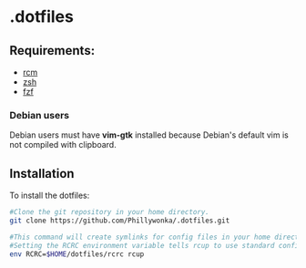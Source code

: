 # .dotfiles

## Requirements:

- [rcm](https://github.com/thoughtbot/rcm)
- [zsh](http://www.zsh.org)
- [fzf](https://github.com/junegunn/fzf)

### Debian users
Debian users must have **vim-gtk** installed because Debian's default vim is not compiled with clipboard.

## Installation

To install the dotfiles:

```sh
#Clone the git repository in your home directory.
git clone https://github.com/Phillywonka/.dotfiles.git

#This command will create symlinks for config files in your home directory.</br>
#Setting the RCRC environment variable tells rcup to use standard configuration options.
env RCRC=$HOME/dotfiles/rcrc rcup
```
